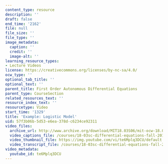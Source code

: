 ```yaml
---
content_type: resource
description: ''
draft: false
end_time: '2162'
file: null
file_size: ''
file_type: ''
image_metadata:
  caption: ''
  credit: ''
  image-alt: ''
learning_resource_types:
- Lecture Videos
license: https://creativecommons.org/licenses/by-nc-sa/4.0/
ocw_type: ''
optional_tab_title: ''
optional_text: ''
parent_title: First Order Autonomous Differential Equations
parent_type: CourseSection
related_resources_text: ''
resource_index_text: ''
resourcetype: Video
start_time: '1329'
title: 'Example: Logistic Model'
uid: 57f3b06b-5d53-e6ea-378d-c6234ce92311
video_files:
  archive_url: http://www.archive.org/download/MIT18.03S06/mit-ocw-18.03-lec5-14feb2003-220k_512kb.mp4
  video_captions_file: /courses/18-03sc-differential-equations-fall-2011/92f28190010f5cd19e90a55c7df008fe_te6Mplq3DCU.vtt
  video_thumbnail_file: https://img.youtube.com/vi/te6Mplq3DCU/default.jpg
  video_transcript_file: /courses/18-03sc-differential-equations-fall-2011/e907977fbe73fcd2870a56dea5d0e3eb_te6Mplq3DCU.pdf
video_metadata:
  youtube_id: te6Mplq3DCU
---
```

